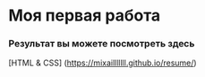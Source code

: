 # Моя первая работа

### Результат вы можете посмотреть здесь

[HTML & CSS] (https://mixailllllll.github.io/resume/)

